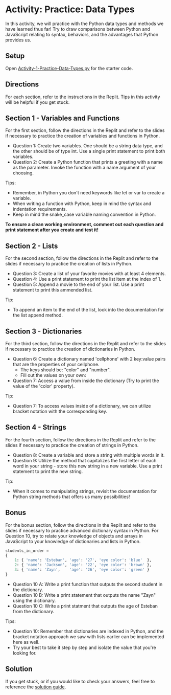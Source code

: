 # Activity: Practice: Data Types

In this activity, we will practice with the Python data types and methods we have learned thus far! Try to draw comparisons between Python and JavaScript relating to syntax, behaviors, and the advantages that Python provides us.

## Setup

Open [Activity-1-Practice-Data-Types.py](.\Activity-1-Practice-Data-Types.py) for the starter code.

## Directions

For each section, refer to the instructions in the Replit. Tips in this activity will be helpful if you get stuck.

## Section 1 - Variables and Functions

For the first section, follow the directions in the Replit and refer to the slides if necessary to practice the creation of variables and functions in Python.

- Question 1: Create two variables. One should be a string data type, and the other should be of type int. Use a single print statement to print both variables.
- Question 2: Create a Python function that prints a greeting with a name as the parameter. Invoke the function with a name argument of your choosing.

Tips:

- Remember, in Python you don't need keywords like let or var to create a variable.
- When writing a function with Python, keep in mind the syntax and indentation requirements.
- Keep in mind the snake_case variable naming convention in Python.

**To ensure a clean working environment, comment out each question and print statement after you create and test it!**

## Section 2 - Lists

For the second section, follow the directions in the Replit and refer to the slides if necessary to practice the creation of lists in Python.

- Question 3: Create a list of your favorite movies with at least 4 elements.
- Question 4: Use a print statement to print the list item at the index of 1.
- Question 5: Append a movie to the end of your list. Use a print statement to print this ammended list.

Tip:

- To append an item to the end of the list, look into the documentation for the list append method.

## Section 3 - Dictionaries

For the third section, follow the directions in the Replit and refer to the slides if necessary to practice the creation of dictionaries in Python.

- Question 6: Create a dictionary named 'cellphone' with 2 key:value pairs that are the properties of your cellphone.
  - The keys should be: "color" and "number".
  - Fill out the values on your own:
- Question 7: Access a value from inside the dictionary (Try to print the value of the 'color' property).

Tip:

- Question 7: To access values inside of a dictionary, we can utilize bracket notation with the corresponding key.

## Section 4 - Strings

For the fourth section, follow the directions in the Replit and refer to the slides if necessary to practice the creation of strings in Python.

- Question 8: Create a variable and store a string with multiple words in it.
- Question 9: Utilize the method that capitalizes the first letter of each word in your string - store this new string in a new variable. Use a print statement to print the new string.

Tip:

- When it comes to manipulating strings, revisit the documentation for Python string methods that offers us many possibilities!

## Bonus

For the bonus section, follow the directions in the Replit and refer to the slides if necessary to practice advanced dictionary syntax in Python. For Question 10, try to relate your knowledge of objects and arrays in JavaScript to your knowledge of dictionaries and lists in Python.

```python
students_in_order =
{
    1: { 'name': 'Esteban', 'age': '27', 'eye color': 'blue'  },
    2: { 'name': 'Jackson', 'age': '22', 'eye color': 'brown' },
    3: { 'name': 'Zayn',    'age': '26', 'eye color': 'green' }
}
```

- Question 10 A: Write a print function that outputs the second student in the dictionary.
- Question 10 B: Write a print statement that outputs the name "Zayn" using the dictionary.
- Question 10 C: Write a print statment that outputs the age of Esteban from the dictionary.

Tips:

- Question 10: Remember that dictionaries are indexed in Python, and the bracket notation approach we saw with lists earlier can be implemented here as well.
- Try your best to take it step by step and isolate the value that you're looking for.

## Solution

If you get stuck, or if you would like to check your answers, feel free to reference the [solution guide](https://replit.com/@SD-Team/1011-Solution#main.py).

